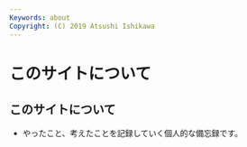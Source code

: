 ```yaml
---
Keywords: about
Copyright: (C) 2019 Atsushi Ishikawa
---
```


# このサイトについて
  
  
## このサイトについて

- やったこと、考えたことを記録していく個人的な備忘録です。
